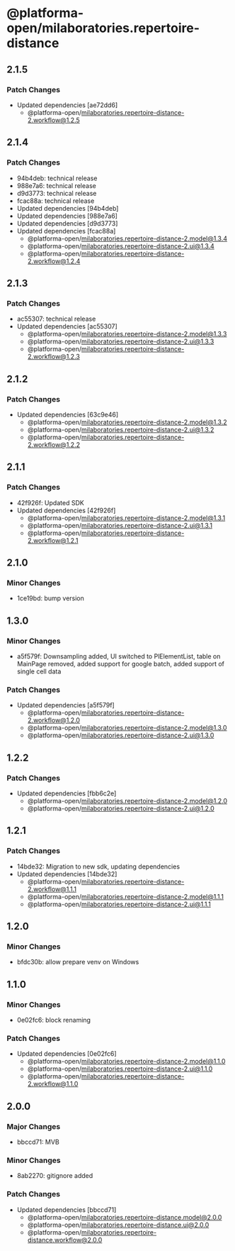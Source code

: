 # @platforma-open/milaboratories.repertoire-distance

## 2.1.5

### Patch Changes

- Updated dependencies [ae72dd6]
  - @platforma-open/milaboratories.repertoire-distance-2.workflow@1.2.5

## 2.1.4

### Patch Changes

- 94b4deb: technical release
- 988e7a6: technical release
- d9d3773: technical release
- fcac88a: technical release
- Updated dependencies [94b4deb]
- Updated dependencies [988e7a6]
- Updated dependencies [d9d3773]
- Updated dependencies [fcac88a]
  - @platforma-open/milaboratories.repertoire-distance-2.model@1.3.4
  - @platforma-open/milaboratories.repertoire-distance-2.ui@1.3.4
  - @platforma-open/milaboratories.repertoire-distance-2.workflow@1.2.4

## 2.1.3

### Patch Changes

- ac55307: technical release
- Updated dependencies [ac55307]
  - @platforma-open/milaboratories.repertoire-distance-2.model@1.3.3
  - @platforma-open/milaboratories.repertoire-distance-2.ui@1.3.3
  - @platforma-open/milaboratories.repertoire-distance-2.workflow@1.2.3

## 2.1.2

### Patch Changes

- Updated dependencies [63c9e46]
  - @platforma-open/milaboratories.repertoire-distance-2.model@1.3.2
  - @platforma-open/milaboratories.repertoire-distance-2.ui@1.3.2
  - @platforma-open/milaboratories.repertoire-distance-2.workflow@1.2.2

## 2.1.1

### Patch Changes

- 42f926f: Updated SDK
- Updated dependencies [42f926f]
  - @platforma-open/milaboratories.repertoire-distance-2.model@1.3.1
  - @platforma-open/milaboratories.repertoire-distance-2.ui@1.3.1
  - @platforma-open/milaboratories.repertoire-distance-2.workflow@1.2.1

## 2.1.0

### Minor Changes

- 1ce19bd: bump version

## 1.3.0

### Minor Changes

- a5f579f: Downsampling added, UI switched to PlElementList, table on MainPage removed, added support for google batch, added support of single cell data

### Patch Changes

- Updated dependencies [a5f579f]
  - @platforma-open/milaboratories.repertoire-distance-2.workflow@1.2.0
  - @platforma-open/milaboratories.repertoire-distance-2.model@1.3.0
  - @platforma-open/milaboratories.repertoire-distance-2.ui@1.3.0

## 1.2.2

### Patch Changes

- Updated dependencies [fbb6c2e]
  - @platforma-open/milaboratories.repertoire-distance-2.model@1.2.0
  - @platforma-open/milaboratories.repertoire-distance-2.ui@1.2.0

## 1.2.1

### Patch Changes

- 14bde32: Migration to new sdk, updating dependencies
- Updated dependencies [14bde32]
  - @platforma-open/milaboratories.repertoire-distance-2.workflow@1.1.1
  - @platforma-open/milaboratories.repertoire-distance-2.model@1.1.1
  - @platforma-open/milaboratories.repertoire-distance-2.ui@1.1.1

## 1.2.0

### Minor Changes

- bfdc30b: allow prepare venv on Windows

## 1.1.0

### Minor Changes

- 0e02fc6: block renaming

### Patch Changes

- Updated dependencies [0e02fc6]
  - @platforma-open/milaboratories.repertoire-distance-2.model@1.1.0
  - @platforma-open/milaboratories.repertoire-distance-2.ui@1.1.0
  - @platforma-open/milaboratories.repertoire-distance-2.workflow@1.1.0

## 2.0.0

### Major Changes

- bbccd71: MVB

### Minor Changes

- 8ab2270: gitignore added

### Patch Changes

- Updated dependencies [bbccd71]
  - @platforma-open/milaboratories.repertoire-distance.model@2.0.0
  - @platforma-open/milaboratories.repertoire-distance.ui@2.0.0
  - @platforma-open/milaboratories.repertoire-distance.workflow@2.0.0

